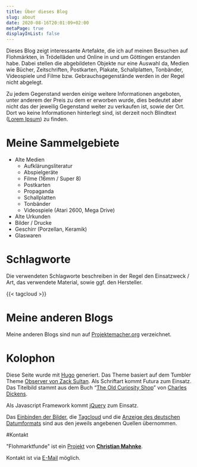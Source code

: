 ```yaml
---
title: Über dieses Blog
slug: about
date: 2020-08-16T20:01:09+02:00
metaPage: true
displayInList: false
---
```


Dieses Blog zeigt interessante Artefakte, die ich auf meinen Besuchen auf Flohmärkten, in Trödelläden und Online in und um Göttingen erstanden habe. Dabei stellen die abgebildeten Objekte nur eine Auswahl da, Medien wie Bücher, Zeitschriften, Postkarten, Plakate, Schallplatten, Tonbänder, Videospiele und Filme bzw. Gebrauchsgegenstände werden in der Regel nicht abgelegt.

Zu jedem Gegenstand werden einige weitere Informationen angeboten, unter anderem der Preis zu dem er erworben wurde, dies bedeutet aber nicht das der jeweilig Gegenstand weiter zu verkaufen ist, sowie der Ort. Dort wo keine Informationen hinterlegt sind, ist derzeit noch Blindtext ([Lorem Ipsum](https://de.wikipedia.org/wiki/Lorem_ipsum)) zu finden.

# Meine Sammelgebiete

*   Alte Medien
    *   Aufklärungsliteratur
    *   Abspielgeräte
    *   Filme (16mm / Super 8)
    *   Postkarten
    *   Propaganda
    *   Schallplatten
    *   Tonbänder
    *   Videospiele (Atari 2600, Mega Drive)
*   Alte Urkunden
*   Bilder / Drucke
*   Geschirr (Porzellan, Keramik)
*   Glaswaren

# Schlagworte

Die verwendeten Schlagworte beschreiben in der Regel den Einsatzweck / Art, das verwendete Material, sowie ggf. den Hersteller.

{{< tagcloud >}}

# Meine anderen Blogs

Meine anderen Blogs sind nun auf [Projektemacher.org](https://projektemacher.org/blogs/) verzeichnet.

# Kolophon

Diese Seite wurde mit [Hugo](https://gohugo.io/) generiert. Das Theme basiert auf dem Tumbler Theme [Observer von Zack Sultan](http://zacksultan.com). Als Schriftart kommt Futura zum Einsatz. Das Titelbild stammt aus dem Buch “[The Old Curiosity Shop](https://en.wikipedia.org/wiki/The_Old_Curiosity_Shop)” von [Charles Dickens](https://en.wikipedia.org/wiki/Charles_Dickens).

Als Javascript Framework kommt [jQuery](https://jquery.com/) zum Einsatz.

Das [Einbinden der Bilder](https://gitlab.com/kaushalmodi/hugo-theme-refined/blob/master/layouts/shortcodes/figure.html), die [Tagcloud](http://www.johann-oberdorfer.eu/blog/2020/02/23/20-02-23_tag_cloud_for_hugo/) und die [Anzeige des deutschen Datumformats](https://pfischbeck.de/en/posts/multilingual-dates-in-hugo/) sind aus den jeweils angebenen Quellen übernommen.

#Kontakt

"Flohmarktfunde" ist ein [Projekt](https://projektemacher.org) von **[Christian Mahnke](https://christianmahnke.de/)**.

Kontakt ist via [E-Mail](mailto:flohmarktfunde@projektemacher.org) möglich.
